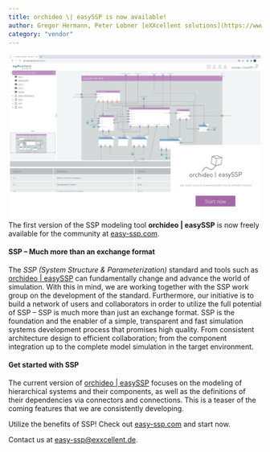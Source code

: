 ```yaml
---
title: orchideo \| easySSP is now available! 
author: Gregor Hermann, Peter Lobner [eXXcellent solutions](https://www.exxcellent.de/)
category: "vendor"
---
```

![alt text](easySSP-screenshot.png 'orchideo \| easySSP is available now')
The first version of the SSP modeling tool **orchideo \| easySSP** is now freely available for the community at [easy-ssp.com](https://easy-ssp.com). 

#### SSP – Much more than an exchange format

The *SSP (System Structure & Parameterization)* standard and tools such as [orchideo \| easySSP](https://easy-ssp.com) can fundamentally change and advance the world of simulation. With this in mind, we are working together with the SSP work group on the development of the standard.
Furthermore, our initiative is to build a network of users and collaborators in order to utilize the full potential of SSP – SSP is much more than just an exchange format.
SSP is the foundation and the enabler of a simple, transparent and fast simulation systems development process that promises high quality. From consistent architecture design to efficient collaboration; from the component integration up to the complete model simulation in the target environment.

#### Get started with SSP

The current version of [orchideo \| easySSP](https://easy-ssp.com) focuses on the modeling of hierarchical systems and their components, as well as the definitions of their dependencies via connectors and connections. This is a teaser of the coming features that we are consistently developing.

Utilize the benefits of SSP! Check out [easy-ssp.com](https://easy-ssp.com) and start now.

Contact us at [easy-ssp@exxcellent.de](mailto:easy-ssp@exxcellent.de).

